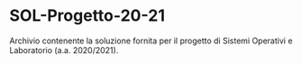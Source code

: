 # SOL-Progetto-20-21
Archivio contenente la soluzione fornita per il progetto di Sistemi Operativi e Laboratorio (a.a. 2020/2021).
